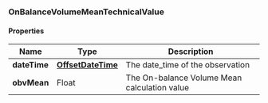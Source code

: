
[//]: # (CLASS:OnBalanceVolumeMeanTechnicalValue)

[//]: # (KIND:object)

### OnBalanceVolumeMeanTechnicalValue

#### Properties

[//]: # (START_DEFINITION)

Name | Type | Description
------------ | ------------- | -------------
**dateTime** | [**OffsetDateTime**](OffsetDateTime.md) | The date_time of the observation &nbsp;
**obvMean** | Float | The On-balance Volume Mean calculation value &nbsp;

[//]: # (END_DEFINITION)


[//]: # (CONTAINED_CLASS:OffsetDateTime)





